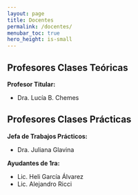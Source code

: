 ```yaml
---
layout: page
title: Docentes
permalink: /docentes/
menubar_toc: true
hero_height: is-small
---
```



## Profesores Clases Teóricas

**Profesor Titular:** 
* Dra. Lucía B. Chemes


## Profesores Clases Prácticas

**Jefa de Trabajos Prácticos:** 
* Dra. Juliana Glavina

**Ayudantes de 1ra:**
* Lic. Heli García Álvarez
* Lic. Alejandro Ricci
